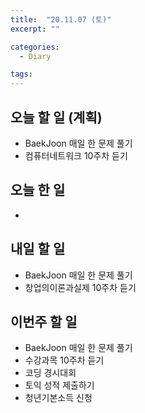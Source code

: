 ```yaml
---
title:  "20.11.07 (토)"
excerpt: ""

categories:
  - Diary

tags:
---
```


## 오늘 할 일 (계획)

- BaekJoon 매일 한 문제 풀기
- 컴퓨터네트워크 10주차 듣기

## 오늘 한 일

- 



## 내일 할 일

- BaekJoon 매일 한 문제 풀기
- 창업의이론과실제 10주차 듣기

## 이번주 할 일

- BaekJoon 매일 한 문제 풀기
- 수강과목 10주차 듣기
- 코딩 경시대회
- 토익 성적 제출하기
- 청년기본소득 신청

<br>